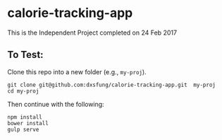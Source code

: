 # calorie-tracking-app
This is the Independent Project completed on 24 Feb 2017

## To Test:

Clone this repo into a new folder (e.g., `my-proj`).
```shell
git clone git@github.com:dxsfung/calorie-tracking-app.git  my-proj
cd my-proj
```

Then continue with the following:
```shell
npm install
bower install
gulp serve
```
